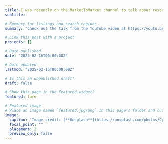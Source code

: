 ```yaml
---
title: I was recently on the MarketToMarket channel to talk about research on automated asparagus harvesters and mobile machine vision for blueberries. 
subtitle: 

# Summary for listings and search engines
summary: "Check out the talk from the YouTube video at https://youtu.be/3CK_osDhd-A?si=2uBnRoDIzQISyssK"

# Link this post with a project
projects: []

# Date published
date: "2025-02-16T00:00:00Z"

# Date updated
lastmod: "2025-02-16T00:00:00Z"

# Is this an unpublished draft?
draft: false

# Show this page in the Featured widget?
featured: ture

# Featured image
# Place an image named `featured.jpg/png` in this page's folder and customize its options here.
image:
  caption: 'Image credit: [**Unsplash**](https://unsplash.com/photos/CpkOjOcXdUY)'
  focal_point: ""
  placement: 2
  preview_only: false
---
```

